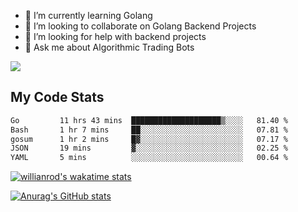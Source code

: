 
- 🌱 I’m currently learning Golang
- 👯 I’m looking to collaborate on Golang Backend Projects
- 🤔 I’m looking for help with backend projects
- 💬 Ask me about Algorithmic Trading Bots

![](https://github-profile-trophy.vercel.app/?username=kevinbarrero)

## My Code Stats

<!--START_SECTION:waka-->

```txt
Go         11 hrs 43 mins  ████████████████████▒░░░░   81.40 %
Bash       1 hr 7 mins     ██░░░░░░░░░░░░░░░░░░░░░░░   07.81 %
gosum      1 hr 2 mins     █▓░░░░░░░░░░░░░░░░░░░░░░░   07.17 %
JSON       19 mins         ▓░░░░░░░░░░░░░░░░░░░░░░░░   02.25 %
YAML       5 mins          ░░░░░░░░░░░░░░░░░░░░░░░░░   00.64 %
```

<!--END_SECTION:waka-->

[![willianrod's wakatime stats](https://github-readme-stats.vercel.app/api/wakatime?username=holdandup&layout=compact&theme=react&custom_title=Wakatime%20All%20Time%20Stats&langs_count=8)](https://github.com/anuraghazra/github-readme-stats)

[![Anurag's GitHub stats](https://github-readme-stats.vercel.app/api?username=Kevinbarrero)](https://github.com/anuraghazra/github-readme-stats)




